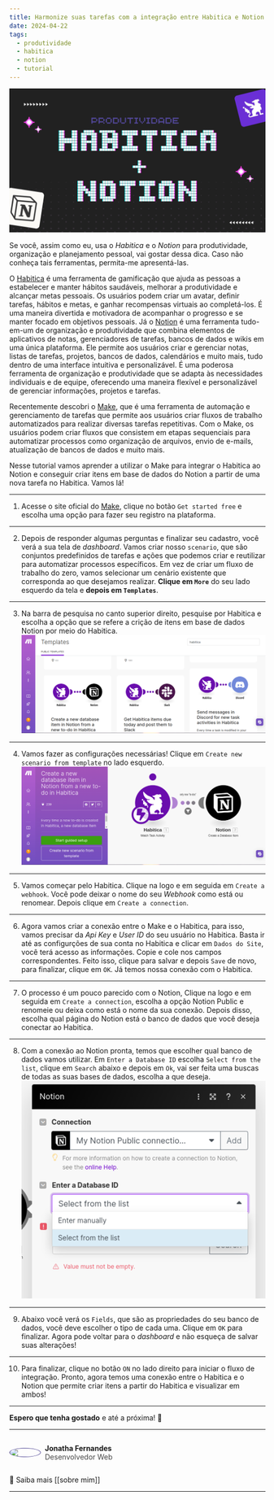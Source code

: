 ```yaml
---
title: Harmonize suas tarefas com a integração entre Habitica e Notion
date: 2024-04-22
tags:
  - produtividade
  - habitica
  - notion
  - tutorial
---
```

<img src="../Images/habitica-notion.png" alt="" />

Se você, assim como eu, usa o _Habitica_ e o _Notion_ para produtividade, organização e planejamento pessoal, vai gostar dessa dica. Caso não conheça tais ferramentas, permita-me apresentá-las.

O <a href="https://habitica.com/static/home" target="_blank">Habitica</a> é uma ferramenta de gamificação que ajuda as pessoas a estabelecer e manter hábitos saudáveis, melhorar a produtividade e alcançar metas pessoais. Os usuários podem criar um avatar, definir tarefas, hábitos e metas, e ganhar recompensas virtuais ao completá-los. É uma maneira divertida e motivadora de acompanhar o progresso e se manter focado em objetivos pessoais. Já o <a href="https://www.notion.so/pt-br" target="_blank">Notion</a> é uma ferramenta tudo-em-um de organização e produtividade que combina elementos de aplicativos de notas, gerenciadores de tarefas, bancos de dados e wikis em uma única plataforma. Ele permite aos usuários criar e gerenciar notas, listas de tarefas, projetos, bancos de dados, calendários e muito mais, tudo dentro de uma interface intuitiva e personalizável. É uma poderosa ferramenta de organização e produtividade que se adapta às necessidades individuais e de equipe, oferecendo uma maneira flexível e personalizável de gerenciar informações, projetos e tarefas.

Recentemente descobri o <a href="https://www.make.com/en" target="_blank">Make</a>, que é uma ferramenta de automação e gerenciamento de tarefas que permite aos usuários criar fluxos de trabalho automatizados para realizar diversas tarefas repetitivas. Com o Make, os usuários podem criar fluxos que consistem em etapas sequenciais para automatizar processos como organização de arquivos, envio de e-mails, atualização de bancos de dados e muito mais.

Nesse tutorial vamos aprender a utilizar o Make para integrar o Habitica ao Notion e conseguir criar itens em base de dados do Notion a partir de uma nova tarefa no Habitica. Vamos lá!

---
1. Acesse o site oficial do <a href="https://www.make.com/en" target="_blank">Make</a>, clique no botão `Get started free` e escolha uma opção para fazer seu registro na plataforma.
---
2. Depois de responder algumas perguntas e finalizar seu cadastro, você verá a sua tela de _dashboard_. Vamos criar nosso `scenario`, que são conjuntos predefinidos de tarefas e ações que podemos criar e reutilizar para automatizar processos específicos. Em vez de criar um fluxo de trabalho do zero, vamos selecionar um cenário existente que corresponda ao que desejamos realizar. **Clique em `More`** do seu lado esquerdo da tela e **depois em `Templates`**.
---
3. Na barra de pesquisa no canto superior direito, pesquise por Habitica e escolha a opção que se refere a crição de itens em base de dados Notion por meio do Habitica.
	<img src="../Images/Captura de tela de 2024-04-22 21-09-33.png" alt="" />
---
4. Vamos fazer as configurações necessárias! Clique em `Create new scenario from template` no lado esquerdo.
	<img src="../Images/Captura de tela de 2024-04-22 21-15-52.png" alt="" /> 
---
5. Vamos começar pelo Habitica. Clique na logo e em seguida em `Create a webhook`. Você pode deixar o nome do seu _Webhook_ como está ou renomear. Depois clique em `Create a connection`.
---
6. Agora vamos criar a conexão entre o Make e o Habitica, para isso, vamos precisar da _Api Key_ e _User ID_ do seu usuário no Habitica. Basta ir até as configurções de sua conta no Habitica e clicar em `Dados do Site`, você terá acesso as informações. Copie e cole nos campos correspondentes. Feito isso, clique para salvar e depois `Save` de novo, para finalizar, clique em `OK`. Já temos nossa conexão com o Habitica.
---
7. O processo é um pouco parecido com o Notion, Clique na logo e em seguida em `Create a connection`, escolha a opção Notion Public e renomeie ou deixa como está o nome da sua conexão. Depois disso, escolha qual página do Notion está o banco de dados que você deseja conectar ao Habitica.
---
8. Com a conexão ao Notion pronta, temos que escolher qual banco de dados vamos utilizar. Em `Enter a Database ID` escolha `Select from the list`, clique em `Search` abaixo e depois em `Ok`, vai ser feita uma buscas de todas as suas bases de dados, escolha a que deseja.
	<img src="../Images/Captura de tela de 2024-04-22 22-02-11.png" alt="" /> 
---
9. Abaixo você verá os `Fields`, que são as propriedades do seu banco de dados, você deve escolher o tipo de cada uma. Clique em `OK` para finalizar. Agora pode voltar para o _dashboard_ e não esqueça de salvar suas alterações!
---
10. Para finalizar, clique no botão `ON` no lado direito para iniciar o fluxo de integração. Pronto, agora temos uma conexão entre o Habitica e o Notion que permite criar itens a partir do Habitica e visualizar em ambos!
---
**Espero que tenha gostado** e até a próxima! 🙂

---
<div style="display: flex; align-items: center; gap: 0.5rem;">
	<img src="https://github.com/jonathafernandes.png" style="border: 1px solid #514796; border-radius: 50%; width: 60px;" />
	<p>
		<strong>Jonatha Fernandes</strong>
		<br />
		<span style="opacity: 0.8;">Desenvolvedor Web</span>
	</p>
</div>

🔗 Saiba mais [[sobre mim]]


---